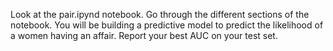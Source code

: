Look at the pair.ipynd notebook. Go through the different sections of the notebook. You will be building a predictive model to predict the likelihood of a women having an affair. Report your best AUC on your test set.